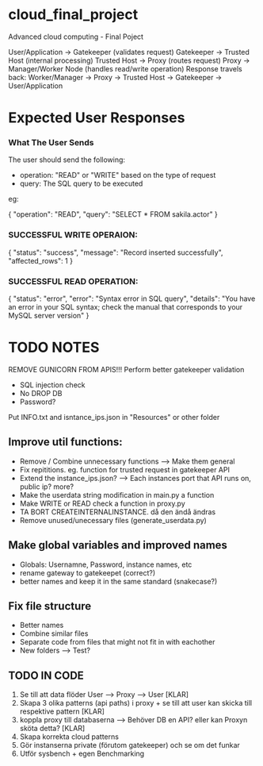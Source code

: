 # cloud_final_project
Advanced cloud computing - Final Poject

User/Application → Gatekeeper (validates request)
Gatekeeper → Trusted Host (internal processing)
Trusted Host → Proxy (routes request)
Proxy → Manager/Worker Node (handles read/write operation)
Response travels back: Worker/Manager → Proxy → Trusted Host → Gatekeeper → User/Application


# Expected User Responses

### What The User Sends
The user should send the following:
- operation: "READ" or "WRITE" based on the type of request
- query: The SQL query to be executed

eg:

{
    "operation": "READ",
    "query": "SELECT * FROM sakila.actor"
}

### SUCCESSFUL WRITE OPERAION:
{
    "status": "success",
    "message": "Record inserted successfully",
    "affected_rows": 1
}

### SUCCESSFUL READ OPERATION:
{
    "status": "error",
    "error": "Syntax error in SQL query",
    "details": "You have an error in your SQL syntax; check the manual that corresponds to your MySQL server version"
}



# TODO NOTES

REMOVE GUNICORN FROM APIS!!!
Perform better gatekeeper validation
- SQL injection check
- No DROP DB
- Password?


Put INFO.txt and isntance_ips.json in "Resources" or other folder

## Improve util functions:
* Remove / Combine unnecessary functions --> Make them general
* Fix repititions. eg. function for trusted request in gatekeeper API
* Extend the instance_ips.json? --> Each instances port that API runs on, public ip? more?
* Make the userdata string modification in main.py a function
* Make WRITE or READ check a function in proxy.py
* TA BORT CREATEINTERNALINSTANCE. då den ändå ändras
* Remove unused/unecessary files (generate_userdata.py)

## Make global variables and improved names
* Globals: Usernamne, Password, instance names, etc
* rename gateway to gatekeepet (correct?)
* better names and keep it in the same standard (snakecase?)

## Fix file structure
* Better names
* Combine similar files
* Separate code from files that might not fit in with eachother
* New folders --> Test?

## TODO IN CODE
1. Se till att data flöder User --> Proxy --> User [KLAR]
2. Skapa 3 olika patterns (api paths) i proxy + se till att user kan skicka till respektive pattern [KLAR]
3. koppla proxy till databaserna --> Behöver DB en API? eller kan Proxyn sköta detta? [KLAR]
4. Skapa korrekta cloud patterns
5. Gör instanserna private (förutom gatekeeper) och se om det funkar
6. Utför sysbench + egen Benchmarking